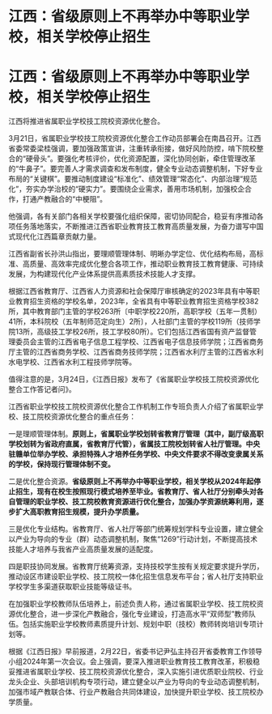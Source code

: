 # 江西：省级原则上不再举办中等职业学校，相关学校停止招生

# 江西：省级原则上不再举办中等职业学校，相关学校停止招生

江西将推进省属职业学校技工院校资源优化整合。

3月21日，省属职业学校技工院校资源优化整合工作动员部署会在南昌召开。江西省委常委梁桂强调，要加强政策宣讲，注重转承衔接，做好风险防控，啃下院校整合的“硬骨头”。要强化考核评价，优化资源配置，深化协同创新，牵住管理改革的“牛鼻子”。要完善人才需求调查和发布制度，健全专业动态调整机制，下好专业布局的“关键棋”。要推动制度建设“标准化”、绩效管理“常态化”、内部治理“规范化”，夯实办学治校的“硬实力”。要围绕企业需求，善用市场机制，加强校企合作，打通产教融合的“中梗阻”。

他强调，各有关部门各相关学校要强化组织保障，密切协同配合，稳妥有序推动各项任务落地落实，不断推进江西省职业教育技工教育高质量发展，为奋力谱写中国式现代化江西篇章贡献力量。

江西省副省长孙洪山指出，要理顺管理体制、明晰办学定位、优化结构布局，高标准、高质量、高效率完成优化整合各项工作，推动职业教育技工教育健康、可持续发展，为构建现代化产业体系提供高素质技术技能人才支撑。

根据江西省教育厅、江西省人力资源和社会保障厅审核确定的2023年具有中等职业教育招生资格的学校名单，2023年，全省具有中等职业教育招生资格学校382所，其中教育部门主管的学校263所〔中职学校220所，高职学校（五年一贯制）41所，本科院校（五年制师范定向生）2所〕，人社部门主管的学校119所（技师学院13所，高级技工学校26所，技工学校80所）。它们包括江西省国有资产监督管理委员会主管的江西省电子信息工程学校、江西省电子信息技师学院；江西省商务厅主管的江西省商务学校、江西省商务技师学院；江西省水利厅主管的江西省水利水电学校、江西省水利工程技师学院等。

值得注意的是，3月24日，《江西日报》发布了《省属职业学校技工院校资源优化整合工作答记者问》。

江西省职业学校技工院校资源优化整合工作机制工作专班负责人介绍了省属职业学校、技工院校资源优化整合的重点任务：

一是理顺管理体制。**原则上，省属职业学校划转省教育厅管理（其中，副厅级高职学校划转为省政府直属，省教育厅代管），省属技工院校划转省人社厅管理。中央驻赣单位举办学校、承担特殊人才培养任务学校、中央文件要求不得改变隶属关系的学校，保持现行管理体制不变。**

二是优化整合资源。**省级原则上不再举办中等职业学校，相关学校从2024年起停止招生，现有在校生按照现行模式培养至毕业。省教育厅、省人社厅分别牵头对各自管理的职业学校、技工院校教育资源进行优化整合，加强办学资源统筹利用，逐步扩大高职教育招生规模，提升办学质量。**

三是优化专业结构。省教育厅、省人社厅等部门统筹规划学科专业设置，建立健全以产业为导向的专业（群）动态调整机制，聚焦“1269”行动计划，不断提高技术技能人才培养与我省产业高质量发展的适配度。

四是职技协同发展。省教育厅统筹资源，支持技校学生按有关规定要求提升学历，推动设区市建设职业学校、技工院校一体化招生信息发布平台；省人社厅支持职业学校学生多渠道获取职业技能等级证书。

在加强职业学校教师队伍培养上，前述负责人称，通过省属职业学校、技工院校资源优化整合，进一步深化产教融合，强化专业建设，打造高水平“双师型”教师队伍。包括实施职业学校教师素质提升计划、规划中职（技校）教师转岗培训专项计划等。

根据《江西日报》早前报道，2月22日，省委书记尹弘主持召开省委教育工作领导小组2024年第一次会议。会上强调，要深入推进职业教育技工教育改革，积极稳妥推进省属职业学校、技工院校资源优化整合，深入实施引进优质职业院校、行业龙头企业、头部培训机构专项行动，建立健全以产业为导向的专业动态调整机制，加强市域产教联合体、行业产教融合共同体建设，加快提升职业学校、技工院校办学质量。

